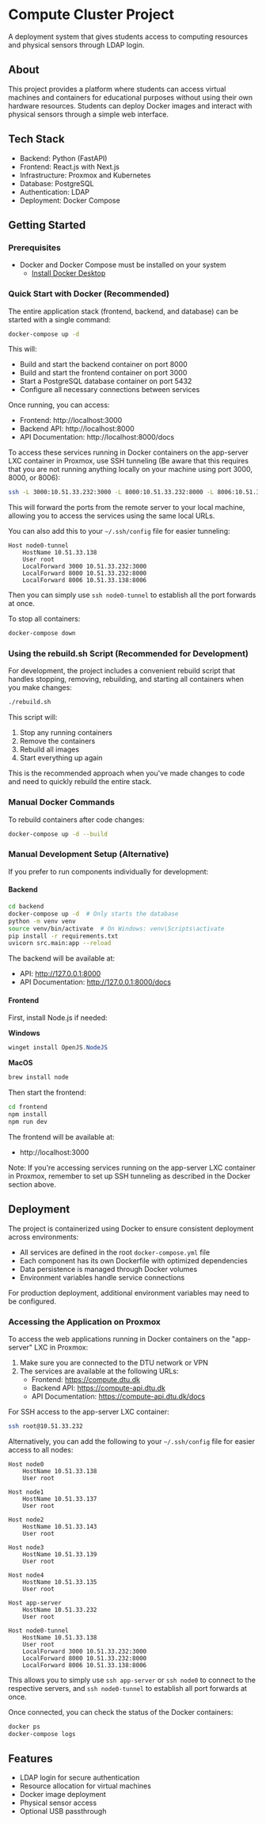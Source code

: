# Compute Cluster Project

A deployment system that gives students access to computing resources and physical sensors through LDAP login.

## About

This project provides a platform where students can access virtual machines and containers for educational purposes without using their own hardware resources. Students can deploy Docker images and interact with physical sensors through a simple web interface.

## Tech Stack

- Backend: Python (FastAPI)
- Frontend: React.js with Next.js
- Infrastructure: Proxmox and Kubernetes
- Database: PostgreSQL
- Authentication: LDAP
- Deployment: Docker Compose

## Getting Started

### Prerequisites

- Docker and Docker Compose must be installed on your system
  - [Install Docker Desktop](https://www.docker.com/products/docker-desktop/)

### Quick Start with Docker (Recommended)

The entire application stack (frontend, backend, and database) can be started with a single command:

```bash
docker-compose up -d
```

This will:
- Build and start the backend container on port 8000
- Build and start the frontend container on port 3000
- Start a PostgreSQL database container on port 5432
- Configure all necessary connections between services

Once running, you can access:
- Frontend: http://localhost:3000
- Backend API: http://localhost:8000
- API Documentation: http://localhost:8000/docs

To access these services running in Docker containers on the app-server LXC container in Proxmox, use SSH tunneling (Be aware that this requires that you are not running anything locally on your machine using port 3000, 8000, or 8006):

```bash
ssh -L 3000:10.51.33.232:3000 -L 8000:10.51.33.232:8000 -L 8006:10.51.33.138:8006 node0
```

This will forward the ports from the remote server to your local machine, allowing you to access the services using the same local URLs.

You can also add this to your `~/.ssh/config` file for easier tunneling:

```
Host node0-tunnel
    HostName 10.51.33.138
    User root
    LocalForward 3000 10.51.33.232:3000
    LocalForward 8000 10.51.33.232:8000
    LocalForward 8006 10.51.33.138:8006
```

Then you can simply use `ssh node0-tunnel` to establish all the port forwards at once.

To stop all containers:

```bash
docker-compose down
```

### Using the rebuild.sh Script (Recommended for Development)

For development, the project includes a convenient rebuild script that handles stopping, removing, rebuilding, and starting all containers when you make changes:

```bash
./rebuild.sh
```

This script will:
1. Stop any running containers
2. Remove the containers
3. Rebuild all images
4. Start everything up again

This is the recommended approach when you've made changes to code and need to quickly rebuild the entire stack.

### Manual Docker Commands

To rebuild containers after code changes:

```bash
docker-compose up -d --build
```

### Manual Development Setup (Alternative)

If you prefer to run components individually for development:

#### Backend

```bash
cd backend
docker-compose up -d  # Only starts the database
python -m venv venv
source venv/bin/activate  # On Windows: venv\Scripts\activate
pip install -r requirements.txt
uvicorn src.main:app --reload
```

The backend will be available at:
- API: http://127.0.0.1:8000
- API Documentation: http://127.0.0.1:8000/docs

#### Frontend

First, install Node.js if needed:

**Windows**
```powershell
winget install OpenJS.NodeJS
```
**MacOS**
```bash
brew install node
```

Then start the frontend:
```bash
cd frontend
npm install
npm run dev
```

The frontend will be available at:
- http://localhost:3000

Note: If you're accessing services running on the app-server LXC container in Proxmox, remember to set up SSH tunneling as described in the Docker section above.

## Deployment

The project is containerized using Docker to ensure consistent deployment across environments:

- All services are defined in the root `docker-compose.yml` file
- Each component has its own Dockerfile with optimized dependencies
- Data persistence is managed through Docker volumes
- Environment variables handle service connections

For production deployment, additional environment variables may need to be configured.

### Accessing the Application on Proxmox

To access the web applications running in Docker containers on the "app-server" LXC in Proxmox:

1. Make sure you are connected to the DTU network or VPN
2. The services are available at the following URLs:
   - Frontend: https://compute.dtu.dk
   - Backend API: https://compute-api.dtu.dk
   - API Documentation: https://compute-api.dtu.dk/docs

For SSH access to the app-server LXC container:
```bash
ssh root@10.51.33.232
```

Alternatively, you can add the following to your `~/.ssh/config` file for easier access to all nodes:
```
Host node0
    HostName 10.51.33.138
    User root

Host node1
    HostName 10.51.33.137
    User root

Host node2
    HostName 10.51.33.143
    User root

Host node3
    HostName 10.51.33.139
    User root

Host node4
    HostName 10.51.33.135
    User root

Host app-server
    HostName 10.51.33.232
    User root

Host node0-tunnel
    HostName 10.51.33.138
    User root
    LocalForward 3000 10.51.33.232:3000
    LocalForward 8000 10.51.33.232:8000
    LocalForward 8006 10.51.33.138:8006
```

This allows you to simply use `ssh app-server` or `ssh node0` to connect to the respective servers, and `ssh node0-tunnel` to establish all port forwards at once.

Once connected, you can check the status of the Docker containers:
```bash
docker ps
docker-compose logs
```

## Features

- LDAP login for secure authentication
- Resource allocation for virtual machines
- Docker image deployment
- Physical sensor access
- Optional USB passthrough
